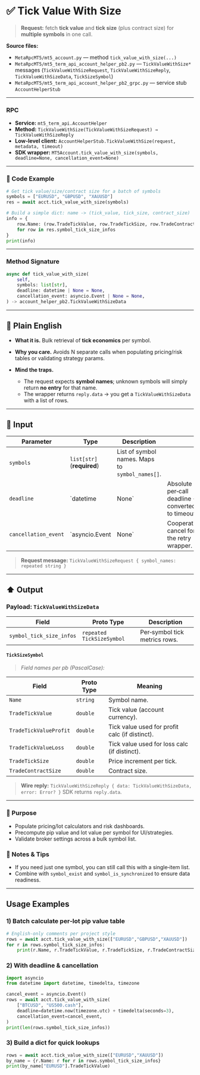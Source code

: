 # ✅ Tick Value With Size

> **Request:** fetch **tick value** and **tick size** (plus contract size) for **multiple symbols** in one call.

**Source files:**

* `MetaRpcMT5/mt5_account.py` — method `tick_value_with_size(...)`
* `MetaRpcMT5/mt5_term_api_account_helper_pb2.py` — `TickValueWithSize*` messages (`TickValueWithSizeRequest`, `TickValueWithSizeReply`, `TickValueWithSizeData`, `TickSizeSymbol`)
* `MetaRpcMT5/mt5_term_api_account_helper_pb2_grpc.py` — service stub `AccountHelperStub`

---

### RPC

* **Service:** `mt5_term_api.AccountHelper`
* **Method:** `TickValueWithSize(TickValueWithSizeRequest) → TickValueWithSizeReply`
* **Low-level client:** `AccountHelperStub.TickValueWithSize(request, metadata, timeout)`
* **SDK wrapper:** `MT5Account.tick_value_with_size(symbols, deadline=None, cancellation_event=None)`

---

### 🔗 Code Example

```python
# Get tick value/size/contract size for a batch of symbols
symbols = ["EURUSD", "GBPUSD", "XAUUSD"]
res = await acct.tick_value_with_size(symbols)

# Build a simple dict: name -> (tick_value, tick_size, contract_size)
info = {
    row.Name: (row.TradeTickValue, row.TradeTickSize, row.TradeContractSize)
    for row in res.symbol_tick_size_infos
}
print(info)
```

---

### Method Signature

```python
async def tick_value_with_size(
    self,
    symbols: list[str],
    deadline: datetime | None = None,
    cancellation_event: asyncio.Event | None = None,
) -> account_helper_pb2.TickValueWithSizeData
```

---

## 💬 Plain English

* **What it is.** Bulk retrieval of **tick economics** per symbol.
* **Why you care.** Avoids N separate calls when populating pricing/risk tables or validating strategy params.
* **Mind the traps.**

  * The request expects **symbol names**; unknown symbols will simply return **no entry** for that name.
  * The wrapper returns `reply.data` → you get a `TickValueWithSizeData` with a list of rows.

---

## 🔽 Input

| Parameter            | Type                       | Description                                     |                                                    |   |
| -------------------- | -------------------------- | ----------------------------------------------- | -------------------------------------------------- | - |
| `symbols`            | `list[str]` (**required**) | List of symbol names. Maps to `symbol_names[]`. |                                                    |   |
| `deadline`           | \`datetime                 | None\`                                          | Absolute per‑call deadline → converted to timeout. |   |
| `cancellation_event` | \`asyncio.Event            | None\`                                          | Cooperative cancel for the retry wrapper.          |   |

> **Request message:** `TickValueWithSizeRequest { symbol_names: repeated string }`

---

## ⬆️ Output

### Payload: `TickValueWithSizeData`

| Field                    | Proto Type                | Description                   |
| ------------------------ | ------------------------- | ----------------------------- |
| `symbol_tick_size_infos` | `repeated TickSizeSymbol` | Per‑symbol tick metrics rows. |

#### `TickSizeSymbol`

> *Field names per pb (PascalCase):*

| Field                  | Proto Type | Meaning                                        |
| ---------------------- | ---------- | ---------------------------------------------- |
| `Name`                 | `string`   | Symbol name.                                   |
| `TradeTickValue`       | `double`   | Tick value (account currency).                 |
| `TradeTickValueProfit` | `double`   | Tick value used for profit calc (if distinct). |
| `TradeTickValueLoss`   | `double`   | Tick value used for loss calc (if distinct).   |
| `TradeTickSize`        | `double`   | Price increment per tick.                      |
| `TradeContractSize`    | `double`   | Contract size.                                 |

> **Wire reply:** `TickValueWithSizeReply { data: TickValueWithSizeData, error: Error? }`
> SDK returns `reply.data`.

---

### 🎯 Purpose

* Populate pricing/lot calculators and risk dashboards.
* Precompute pip value and lot value per symbol for UI/strategies.
* Validate broker settings across a bulk symbol list.

### 🧩 Notes & Tips

* If you need just one symbol, you can still call this with a single‑item list.
* Combine with `symbol_exist` and `symbol_is_synchronized` to ensure data readiness.

---

## Usage Examples

### 1) Batch calculate per‑lot pip value table

```python
# English-only comments per project style
rows = await acct.tick_value_with_size(["EURUSD","GBPUSD","XAUUSD"])  
for r in rows.symbol_tick_size_infos:
    print(r.Name, r.TradeTickValue, r.TradeTickSize, r.TradeContractSize)
```

### 2) With deadline & cancellation

```python
import asyncio
from datetime import datetime, timedelta, timezone

cancel_event = asyncio.Event()
rows = await acct.tick_value_with_size(
    ["BTCUSD", "US500.cash"],
    deadline=datetime.now(timezone.utc) + timedelta(seconds=3),
    cancellation_event=cancel_event,
)
print(len(rows.symbol_tick_size_infos))
```

### 3) Build a dict for quick lookups

```python
rows = await acct.tick_value_with_size(["EURUSD","XAUUSD"])
by_name = {r.Name: r for r in rows.symbol_tick_size_infos}
print(by_name["EURUSD"].TradeTickValue)
```
